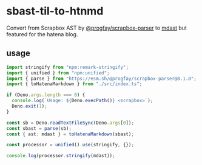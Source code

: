 # sbast-til-to-htnmd

Convert from Scrapbox AST by [@progfay/scrapbox-parser](https://github.com/progfay/scrapbox-parser) to [mdast](https://github.com/syntax-tree/mdast) but featured for the hatena blog.

## usage

```typescript
import stringify from "npm:remark-stringify";
import { unified } from "npm:unified";
import { parse } from "https://esm.sh/@progfay/scrapbox-parser@8.1.0";
import { toHatenaMarkdown } from "./src/index.ts";

if (Deno.args.length === 0) {
  console.log(`Usage: ${Deno.execPath()} <scrapbox>`);
  Deno.exit(1);
}

const sb = Deno.readTextFileSync(Deno.args[0]);
const sbast = parse(sb);
const { ast: mdast } = toHatenaMarkdown(sbast);

const processor = unified().use(stringify, {});

console.log(processor.stringify(mdast));
```
